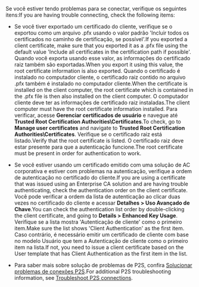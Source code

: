 <span data-ttu-id="129ef-101">Se você estiver tendo problemas para se conectar, verifique os seguintes itens:</span><span class="sxs-lookup"><span data-stu-id="129ef-101">If you are having trouble connecting, check the following items:</span></span>

- <span data-ttu-id="129ef-102">Se você tiver exportado um certificado do cliente, verifique se o exportou como um arquivo .pfx usando o valor padrão 'Incluir todos os certificados no caminho de certificação, se possível'.</span><span class="sxs-lookup"><span data-stu-id="129ef-102">If you exported a client certificate, make sure that you exported it as a .pfx file using the default value 'Include all certificates in the certification path if possible'.</span></span> <span data-ttu-id="129ef-103">Quando você exporta usando esse valor, as informações do certificado raiz também são exportadas.</span><span class="sxs-lookup"><span data-stu-id="129ef-103">When you export it using this value, the root certificate information is also exported.</span></span> <span data-ttu-id="129ef-104">Quando o certificado é instalado no computador cliente, o certificado raiz contido no arquivo .pfx também é instalado no computador cliente.</span><span class="sxs-lookup"><span data-stu-id="129ef-104">When the certificate is installed on the client computer, the root certificate which is contained in the .pfx file is then also installed on the client computer.</span></span> <span data-ttu-id="129ef-105">O computador cliente deve ter as informações de certificado raiz instaladas.</span><span class="sxs-lookup"><span data-stu-id="129ef-105">The client computer must have the root certificate information installed.</span></span> <span data-ttu-id="129ef-106">Para verificar, acesse **Gerenciar certificados de usuário** e navegue até **Trusted Root Certification Authorities\Certificates**.</span><span class="sxs-lookup"><span data-stu-id="129ef-106">To check, go to **Manage user certificates** and navigate to **Trusted Root Certification Authorities\Certificates**.</span></span> <span data-ttu-id="129ef-107">Verifique se o certificado raiz está listado.</span><span class="sxs-lookup"><span data-stu-id="129ef-107">Verify that the root certificate is listed.</span></span> <span data-ttu-id="129ef-108">O certificado raiz deve estar presente para que a autenticação funcione.</span><span class="sxs-lookup"><span data-stu-id="129ef-108">The root certificate must be present in order for authentication to work.</span></span>

- <span data-ttu-id="129ef-109">Se você estiver usando um certificado emitido com uma solução de AC corporativa e estiver com problemas na autenticação, verifique a ordem de autenticação no certificado do cliente.</span><span class="sxs-lookup"><span data-stu-id="129ef-109">If you are using a certificate that was issued using an Enterprise CA solution and are having trouble authenticating, check the authentication order on the client certificate.</span></span> <span data-ttu-id="129ef-110">Você pode verificar a ordem da lista de autenticação ao clicar duas vezes no certificado do cliente e acessar **Detalhes > Uso Avançado de Chave**.</span><span class="sxs-lookup"><span data-stu-id="129ef-110">You can check the authentication list order by double-clicking the client certificate, and going to **Details > Enhanced Key Usage**.</span></span> <span data-ttu-id="129ef-111">Verifique se a lista mostra 'Autenticação de cliente' como o primeiro item.</span><span class="sxs-lookup"><span data-stu-id="129ef-111">Make sure the list shows 'Client Authentication' as the first item.</span></span> <span data-ttu-id="129ef-112">Caso contrário, é necessário emitir um certificado de cliente com base no modelo Usuário que tem a Autenticação de cliente como o primeiro item na lista.</span><span class="sxs-lookup"><span data-stu-id="129ef-112">If not, you need to issue a client certificate based on the User template that has Client Authentication as the first item in the list.</span></span>

- <span data-ttu-id="129ef-113">Para saber mais sobre solução de problemas de P2S, confira [Solucionar problemas de conexões P2S](../articles/vpn-gateway/vpn-gateway-troubleshoot-vpn-point-to-site-connection-problems.md).</span><span class="sxs-lookup"><span data-stu-id="129ef-113">For additional P2S troubleshooting information, see [Troubleshoot P2S connections](../articles/vpn-gateway/vpn-gateway-troubleshoot-vpn-point-to-site-connection-problems.md).</span></span>